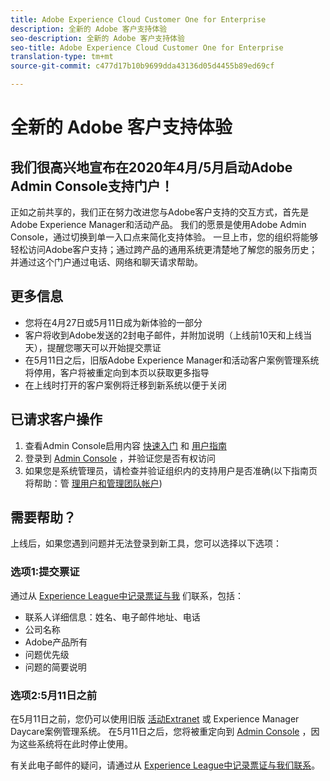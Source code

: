 ```yaml
---
title: Adobe Experience Cloud Customer One for Enterprise
description: 全新的 Adobe 客户支持体验
seo-description: 全新的 Adobe 客户支持体验
seo-title: Adobe Experience Cloud Customer One for Enterprise
translation-type: tm+mt
source-git-commit: c477d17b10b9699dda43136d05d4455b89ed69cf

---
```



# 全新的 Adobe 客户支持体验

## 我们很高兴地宣布在2020年4月/5月启动Adobe Admin Console支持门户！

正如之前共享的，我们正在努力改进您与Adobe客户支持的交互方式，首先是Adobe Experience Manager和活动产品。 我们的愿景是使用Adobe Admin Console，通过切换到单一入口点来简化支持体验。 一旦上市，您的组织将能够轻松访问Adobe客户支持；通过跨产品的通用系统更清楚地了解您的服务历史；并通过这个门户通过电话、网络和聊天请求帮助。

## 更多信息

* 您将在4月27日或5月11日成为新体验的一部分
* 客户将收到Adobe发送的2封电子邮件，并附加说明（上线前10天和上线当天），提醒您哪天可以开始提交票证
* 在5月11日之后，旧版Adobe Experience Manager和活动客户案例管理系统将停用，客户将被重定向到本页以获取更多指导
* 在上线时打开的客户案例将迁移到新系统以便于关闭

## 已请求客户操作

1. 查看Admin Console启用内容 [快速入门](https://helpx.adobe.com/enterprise/get-started.html) 和 [用户指南](https://helpx.adobe.com/enterprise/managing/user-guide.html)
1. 登录到 [Admin Console](https://adminconsole.adobe.com/) ，并验证您是否有权访问
1. 如果您是系统管理员，请检查并验证组织内的支持用户是否准确(以下指南页将帮助：管 [理用户和](https://helpx.adobe.com/enterprise/using/users.html)[管理团队帐户](https://helpx.adobe.com/enterprise/using/accounts.html))

## 需要帮助？

上线后，如果您遇到问题并无法登录到新工具，您可以选择以下选项：

### 选项1:提交票证

通过从 [Experience League中记录票证与我](https://experienceleague.adobe.com/?support-solution=General#support) 们联系，包括：

* 联系人详细信息：姓名、电子邮件地址、电话
* 公司名称
* Adobe产品所有
* 问题优先级
* 问题的简要说明

### 选项2:5月11日之前

在5月11日之前，您仍可以使用旧版 [活动Extranet](https://support.neolane.net/webApp/extranetLogin) 或 [](https://daycare.day.com/home.html) Experience Manager Daycare案例管理系统。  在5月11日之后，您将被重定向到 [Admin Console](https://adminconsole.adobe.com/) ，因为这些系统将在此时停止使用。


有关此电子邮件的疑问，请通过从 [Experience League中记录票证与我们联系](https://experienceleague.adobe.com/?support-solution=General#support)。
